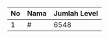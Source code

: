 | No | Nama            | Jumlah Level |
|----|-----------------|--------------|
| 1  | #    |    6548        |

